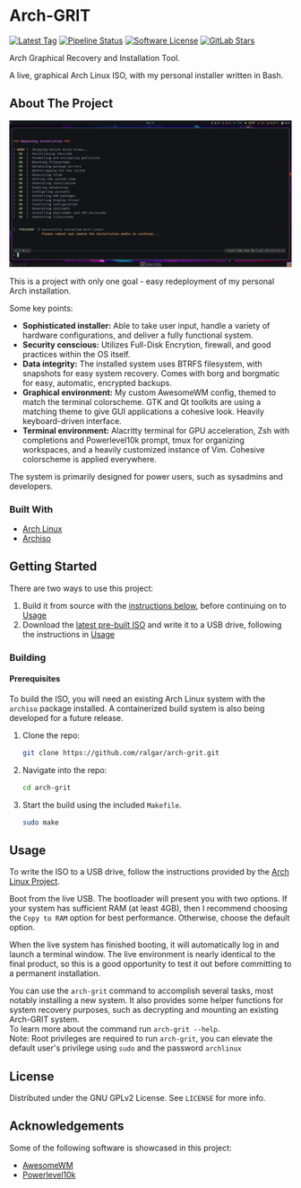 # Arch-GRIT

[![Latest Tag](https://img.shields.io/github/v/tag/ralgar/arch-grit?style=for-the-badge&logo=semver&logoColor=white)](https://github.com/ralgar/arch-grit/tags)
[![Pipeline Status](https://img.shields.io/github/workflow/status/ralgar/arch-grit/Build%20Arch-GRIT/master?label=Pipeline&logo=github&style=for-the-badge)](https://github.com/ralgar/arch-grit/-/pipelines?page=1&scope=all&ref=master)
[![Software License](https://img.shields.io/badge/License-GPL--2.0-orange?style=for-the-badge&logo=gnu&logoColor=white)](https://www.gnu.org/licenses/gpl-2.0.html)
[![GitLab Stars](https://img.shields.io/github/stars/ralgar/arch-grit?color=gold&label=Stars&logo=github&style=for-the-badge)](https://github.com/ralgar/arch-grit)

Arch Graphical Recovery and Installation Tool.

A live, graphical Arch Linux ISO, with my personal installer written in Bash.

## About The Project

![Project Screenshot](images/screenshot.png)

This is a project with only one goal - easy redeployment of my personal Arch installation.<br>

Some key points:
- **Sophisticated installer:** Able to take user input, handle a variety of hardware configurations, and deliver a fully functional system.
- **Security conscious:** Utilizes Full-Disk Encrytion, firewall, and good practices within the OS itself.
- **Data integrity:** The installed system uses BTRFS filesystem, with snapshots for easy system recovery. Comes with borg and borgmatic for easy, automatic, encrypted backups.
- **Graphical environment:** My custom AwesomeWM config, themed to match the terminal colorscheme. GTK and Qt toolkits are using a matching theme to give GUI applications a cohesive look. Heavily keyboard-driven interface.
- **Terminal environment:** Alacritty terminal for GPU acceleration, Zsh with completions and Powerlevel10k prompt, tmux for organizing workspaces, and a heavily customized instance of Vim. Cohesive colorscheme is applied everywhere.

The system is primarily designed for power users, such as sysadmins and developers.

### Built With

* [Arch Linux](https://archlinux.org)
* [Archiso](https://github.com/archlinux/archiso)

## Getting Started

There are two ways to use this project:
1. Build it from source with the [instructions below](#prerequisites), before
   continuing on to [Usage](#usage)
2. Download the [latest pre-built ISO](https://github.com/ralgar/arch-grit/releases)
   and write it to a USB drive, following the instructions in [Usage](#usage)

### Building

#### Prerequisites

To build the ISO, you will need an existing Arch Linux system with the
 `archiso` package installed. A containerized build system is also being
 developed for a future release.

1. Clone the repo:
   ```sh
   git clone https://github.com/ralgar/arch-grit.git
   ```
2. Navigate into the repo:
   ```sh
   cd arch-grit
   ```
3. Start the build using the included `Makefile`.
   ```sh
   sudo make
   ```

## Usage

To write the ISO to a USB drive, follow the instructions provided by the [Arch Linux Project](https://wiki.archlinux.org/title/USB_flash_installation_medium).

Boot from the live USB. The bootloader will present you with two options. If your system has sufficient RAM (at least 4GB), then I recommend choosing the `Copy to RAM` option for best performance. Otherwise, choose the default option.

When the live system has finished booting, it will automatically log in and launch a terminal window. The live environment is nearly identical to the final product, so this is a good opportunity to test it out before committing to a permanent installation.<br>

You can use the `arch-grit` command to accomplish several tasks, most notably installing a new system. It also provides some helper functions for system recovery purposes, such as decrypting and mounting an existing Arch-GRIT system.<br>
To learn more about the command run `arch-grit --help`.<br>
Note: Root privileges are required to run `arch-grit`, you can elevate the default user's privilege using `sudo` and the password `archlinux`

## License

Distributed under the GNU GPLv2 License. See `LICENSE` for more info.

## Acknowledgements

Some of the following software is showcased in this project:
* [AwesomeWM](https://github.com/awesomeWM/awesome)
* [Powerlevel10k](https://github.com/romkatv/powerlevel10k)
